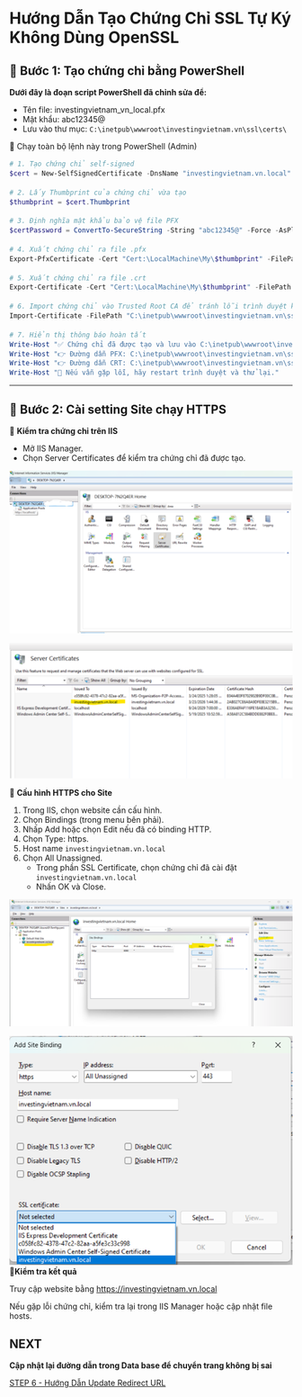 # Hướng Dẫn Tạo Chứng Chỉ SSL Tự Ký Không Dùng OpenSSL

## 🎯 Bước 1: Tạo chứng chỉ bằng PowerShell

**Dưới đây là đoạn script PowerShell đã chỉnh sửa để:**

- Tên file: investingvietnam_vn_local.pfx
- Mật khẩu: abc12345@
- Lưu vào thư mục:
  `C:\inetpub\wwwroot\investingvietnam.vn\ssl\certs\`

📌 Chạy toàn bộ lệnh này trong PowerShell (Admin)

```powershell
# 1. Tạo chứng chỉ self-signed
$cert = New-SelfSignedCertificate -DnsName "investingvietnam.vn.local" -CertStoreLocation "Cert:\LocalMachine\My"

# 2. Lấy Thumbprint của chứng chỉ vừa tạo
$thumbprint = $cert.Thumbprint

# 3. Định nghĩa mật khẩu bảo vệ file PFX
$certPassword = ConvertTo-SecureString -String "abc12345@" -Force -AsPlainText

# 4. Xuất chứng chỉ ra file .pfx
Export-PfxCertificate -Cert "Cert:\LocalMachine\My\$thumbprint" -FilePath "C:\inetpub\wwwroot\investingvietnam.vn\ssl\certs\investingvietnam_vn_local.pfx" -Password $certPassword

# 5. Xuất chứng chỉ ra file .crt
Export-Certificate -Cert "Cert:\LocalMachine\My\$thumbprint" -FilePath "C:\inetpub\wwwroot\investingvietnam.vn\ssl\certs\investingvietnam_vn_local.crt"

# 6. Import chứng chỉ vào Trusted Root CA để tránh lỗi trình duyệt không tin tưởng
Import-Certificate -FilePath "C:\inetpub\wwwroot\investingvietnam.vn\ssl\certs\investingvietnam_vn_local.crt" -CertStoreLocation "Cert:\LocalMachine\Root"

# 7. Hiển thị thông báo hoàn tất
Write-Host "✅ Chứng chỉ đã được tạo và lưu vào C:\inetpub\wwwroot\investingvietnam.vn\ssl\certs\" -ForegroundColor Green
Write-Host "👉 Đường dẫn PFX: C:\inetpub\wwwroot\investingvietnam.vn\ssl\certs\investingvietnam_vn_local.pfx"
Write-Host "👉 Đường dẫn CRT: C:\inetpub\wwwroot\investingvietnam.vn\ssl\certs\investingvietnam_vn_local.crt"
Write-Host "🔹 Nếu vẫn gặp lỗi, hãy restart trình duyệt và thử lại."

```

---

## 🎯 Bước 2: Cài setting Site chạy HTTPS

📌 **Kiểm tra chứng chỉ trên IIS**

- Mở IIS Manager.
- Chọn Server Certificates để kiểm tra chứng chỉ đã được tạo.

![Kiểm tra chứng chỉ](./Images/Screenshot%202025-03-23%20133913.png)

![Kiểm tra chứng chỉ](./Images/Screenshot%202025-03-23%20134028.png)

📌 **Cấu hình HTTPS cho Site**

1. Trong IIS, chọn website cần cấu hình.
2. Chọn Bindings (trong menu bên phải).
3. Nhấp Add hoặc chọn Edit nếu đã có binding HTTP.
4. Chọn Type: https.
5. Host name `investingvietnam.vn.local`
6. Chọn All Unassigned.
   - Trong phần SSL Certificate, chọn chứng chỉ đã cài đặt `investingvietnam.vn.local`
   - Nhấn OK và Close.

![Cấu hình HTTPS](./Images/Screenshot%202025-03-23%20135013.png)

![Cấu hình HTTPS](./Images/Screenshot%202025-03-23%20135649.png)
📌**Kiểm tra kết quả**

Truy cập website bằng https://investingvietnam.vn.local

Nếu gặp lỗi chứng chỉ, kiểm tra lại trong IIS Manager hoặc cập nhật file hosts.

## NEXT

**Cập nhật lại đường dẫn trong Data base để chuyển trang không bị sai**

[STEP 6 - Hướng Dẫn Update Redirect URL ](./STEP6-UpdatDB.md)
